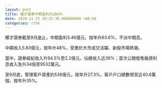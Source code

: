 ```yaml
---
layout: post
title: 耀才證券中期盈利升近64%
date: 2020-11-25 20:25:38.000000000 +08:00
categories: rthk
---
```


耀才證券截至9月底止，中期盈利3.46億元，按年升63.6%，不派中期息。

中期收入5.83億元，按年升48%，受惠於大市成交活躍、新股市場熱潮。

當中，證券經紀收入升94.5%至2.2億元，佔總收入近38%；首次公開發售融資利息收入急升34倍至9532萬元。

至9月底，管理客戶資產約536億元，按年升27.3%。客戶戶口總數增至近40.6萬個，按年升35%。
